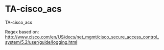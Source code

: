 TA-cisco_acs
============

TA-cisco_acs

Regex based on: http://www.cisco.com/en/US/docs/net_mgmt/cisco_secure_access_control_system/5.2/user/guide/logging.html

